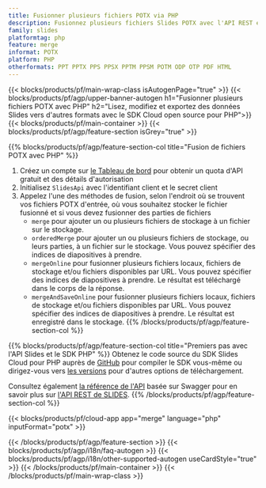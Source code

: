```yaml
---
title: Fusionner plusieurs fichiers POTX via PHP
description: Fusionnez plusieurs fichiers Slides POTX avec l'API REST et le SDK Open Source PHP
family: slides
platformtag: php
feature: merge
informat: POTX
platform: PHP
otherformats: PPT PPTX PPS PPSX PPTM PPSM POTM ODP OTP PDF HTML
---
```


{{< blocks/products/pf/main-wrap-class isAutogenPage="true" >}}
{{< blocks/products/pf/agp/upper-banner-autogen h1="Fusionner plusieurs fichiers POTX avec PHP" h2="Lisez, modifiez et exportez des données Slides vers d'autres formats avec le SDK Cloud open source pour PHP">}}
{{< blocks/products/pf/main-container >}}
{{< blocks/products/pf/agp/feature-section isGrey="true" >}}

{{% blocks/products/pf/agp/feature-section-col title="Fusion de fichiers POTX avec PHP" %}}
1. Créez un compte sur <a href="https://dashboard.aspose.cloud/">le Tableau de bord</a> pour obtenir un quota d'API gratuit et des détails d'autorisation
1. Initialisez ```SlidesApi``` avec l'identifiant client et le secret client
1. Appelez l'une des méthodes de fusion, selon l'endroit où se trouvent vos fichiers POTX d'entrée, où vous souhaitez stocker le fichier fusionné et si vous devez fusionner des parties de fichiers
    - ```merge``` pour ajouter un ou plusieurs fichiers de stockage à un fichier sur le stockage.
    - ```orderedMerge``` pour ajouter un ou plusieurs fichiers de stockage, ou leurs parties, à un fichier sur le stockage. Vous pouvez spécifier des indices de diapositives à prendre.
    - ```mergeOnline``` pour fusionner plusieurs fichiers locaux, fichiers de stockage et/ou fichiers disponibles par URL. Vous pouvez spécifier des indices de diapositives à prendre. Le résultat est téléchargé dans le corps de la réponse.
    - ```mergeAndSaveOnline``` pour fusionner plusieurs fichiers locaux, fichiers de stockage et/ou fichiers disponibles par URL. Vous pouvez spécifier des indices de diapositives à prendre. Le résultat est enregistré dans le stockage.
{{% /blocks/products/pf/agp/feature-section-col %}}

{{% blocks/products/pf/agp/feature-section-col title="Premiers pas avec l'API Slides et le SDK PHP" %}}
Obtenez le code source du SDK Slides Cloud pour PHP auprès de [GitHub](https://github.com/aspose-slides-cloud/aspose-slides-cloud-php) pour compiler le SDK vous-même ou dirigez-vous vers [les versions](https://releases.aspose.cloud/) pour d'autres options de téléchargement.

Consultez également [la référence de l'API](https://apireference.aspose.cloud/slides/) basée sur Swagger pour en savoir plus sur [l'API REST de SLIDES](https://products.aspose.cloud/slides/curl/).
{{% /blocks/products/pf/agp/feature-section-col %}}

{{< blocks/products/pf/cloud-app app="merge" language="php" inputFormat="potx" >}}

{{< /blocks/products/pf/agp/feature-section >}}
{{< blocks/products/pf/agp/i18n/faq-autogen >}}
{{< blocks/products/pf/agp/i18n/other-supported-autogen useCardStyle="true" >}}
{{< /blocks/products/pf/main-container >}}
{{< /blocks/products/pf/main-wrap-class >}}